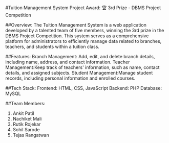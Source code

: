 #Tuition Management System
Project Award: 🏆 3rd Prize - DBMS Project Competition

##Overview:
The Tuition Management System is a web application developed by a talented team of five members, winning the 3rd prize in the DBMS Project Competition. This system serves as a comprehensive platform for administrators to efficiently manage data related to branches, teachers, and students within a tuition class.

##Features:
Branch Management: Add, edit, and delete branch details, including name, address, and contact information.
Teacher Management:Keep track of teachers' information, such as name, contact details, and assigned subjects.
Student Management:Manage student records, including personal information and enrolled courses.

##Tech Stack:
Frontend: HTML, CSS, JavaScript
Backend: PHP
Database: MySQL

##Team Members:
1) Ankit Patil
2) Nachiket Mali
3) Rutik Rojekar
4) Sohil Sarode
5) Tejas Rangatwan
